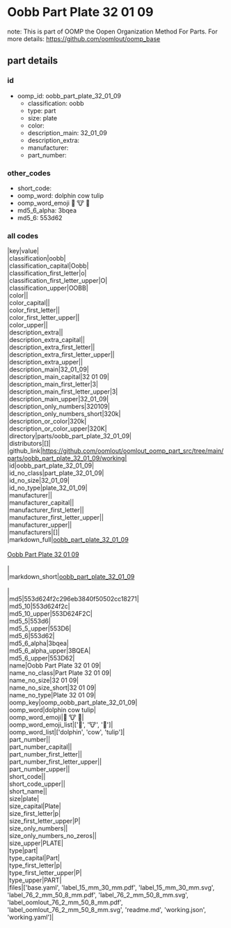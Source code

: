 # Oobb Part Plate 32 01 09  

note: This is part of OOMP the Oopen Organization Method For Parts. For more details: https://github.com/oomlout/oomp_base

##  part details





### id
* oomp_id: oobb_part_plate_32_01_09
  * classification: oobb
  * type: part
  * size: plate
  * color: 
  * description_main: 32_01_09
  * description_extra: 
  * manufacturer: 
  * part_number: 

### other_codes
* short_code: 
* oomp_word: dolphin cow tulip
* oomp_word_emoji :dolphin: :cow: :tulip:
* md5_6_alpha: 3bqea
* md5_6: 553d62

### all codes 
|key|value|  
|classification|oobb|  
|classification_capital|Oobb|  
|classification_first_letter|o|  
|classification_first_letter_upper|O|  
|classification_upper|OOBB|  
|color||  
|color_capital||  
|color_first_letter||  
|color_first_letter_upper||  
|color_upper||  
|description_extra||  
|description_extra_capital||  
|description_extra_first_letter||  
|description_extra_first_letter_upper||  
|description_extra_upper||  
|description_main|32_01_09|  
|description_main_capital|32 01 09|  
|description_main_first_letter|3|  
|description_main_first_letter_upper|3|  
|description_main_upper|32_01_09|  
|description_only_numbers|320109|  
|description_only_numbers_short|320k|  
|description_or_color|320k|  
|description_or_color_upper|320K|  
|directory|parts/oobb_part_plate_32_01_09|  
|distributors|[]|  
|github_link|https://github.com/oomlout/oomlout_oomp_part_src/tree/main/parts/oobb_part_plate_32_01_09/working|  
|id|oobb_part_plate_32_01_09|  
|id_no_class|part_plate_32_01_09|  
|id_no_size|32_01_09|  
|id_no_type|plate_32_01_09|  
|manufacturer||  
|manufacturer_capital||  
|manufacturer_first_letter||  
|manufacturer_first_letter_upper||  
|manufacturer_upper||  
|manufacturers|[]|  
|markdown_full|[oobb_part_plate_32_01_09](https://github.com/oomlout/oomlout_oomp_part_src/tree/main/parts/oobb_part_plate_32_01_09/working)<br>[](https://github.com/oomlout/oomlout_oomp_part_src/tree/main/parts/oobb_part_plate_32_01_09/working)<br>[Oobb Part Plate 32 01 09](https://github.com/oomlout/oomlout_oomp_part_src/tree/main/parts/oobb_part_plate_32_01_09/working)<br><br>|  
|markdown_short|[oobb_part_plate_32_01_09](https://github.com/oomlout/oomlout_oomp_part_src/tree/main/parts/oobb_part_plate_32_01_09/working)<br><br>|  
|md5|553d624f2c296eb3840f50502cc18271|  
|md5_10|553d624f2c|  
|md5_10_upper|553D624F2C|  
|md5_5|553d6|  
|md5_5_upper|553D6|  
|md5_6|553d62|  
|md5_6_alpha|3bqea|  
|md5_6_alpha_upper|3BQEA|  
|md5_6_upper|553D62|  
|name|Oobb Part Plate 32 01 09|  
|name_no_class|Part Plate 32 01 09|  
|name_no_size|32 01 09|  
|name_no_size_short|32 01 09|  
|name_no_type|Plate 32 01 09|  
|oomp_key|oomp_oobb_part_plate_32_01_09|  
|oomp_word|dolphin cow tulip|  
|oomp_word_emoji|:dolphin: :cow: :tulip:|  
|oomp_word_emoji_list|[':dolphin:', ':cow:', ':tulip:']|  
|oomp_word_list|['dolphin', 'cow', 'tulip']|  
|part_number||  
|part_number_capital||  
|part_number_first_letter||  
|part_number_first_letter_upper||  
|part_number_upper||  
|short_code||  
|short_code_upper||  
|short_name||  
|size|plate|  
|size_capital|Plate|  
|size_first_letter|p|  
|size_first_letter_upper|P|  
|size_only_numbers||  
|size_only_numbers_no_zeros||  
|size_upper|PLATE|  
|type|part|  
|type_capital|Part|  
|type_first_letter|p|  
|type_first_letter_upper|P|  
|type_upper|PART|  
|files|['base.yaml', 'label_15_mm_30_mm.pdf', 'label_15_mm_30_mm.svg', 'label_76_2_mm_50_8_mm.pdf', 'label_76_2_mm_50_8_mm.svg', 'label_oomlout_76_2_mm_50_8_mm.pdf', 'label_oomlout_76_2_mm_50_8_mm.svg', 'readme.md', 'working.json', 'working.yaml']|  
